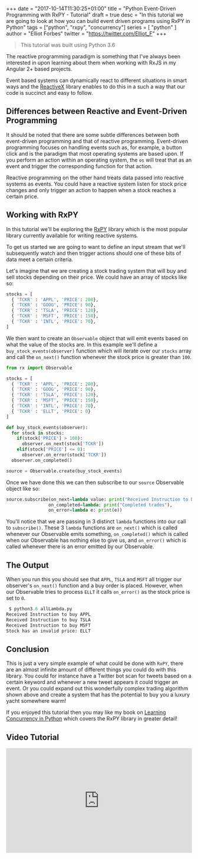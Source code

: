 +++
date = "2017-10-14T11:30:25+01:00"
title = "Python Event-Driven Programming with RxPY - Tutorial"
draft = true
desc = "In this tutorial we are going to look at how you can build event driven programs using RxPY in Python"
tags = ["python", "rxpy", "concurrency"]
series = [ "python" ]
author = "Elliot Forbes"
twitter = "https://twitter.com/Elliot_F"
+++

> This tutorial was built using Python 3.6

The reactive programming paradigm is something that I've always been interested in upon learning about them when working with RxJS in my Angular 2+ based projects. 

Event based systems can dynamically react to different situations in smart ways and the [ReactiveX](https://github.com/ReactiveX) library enables to do this in a such a way that our code is succinct and easy to follow. 

## Differences between Reactive and Event-Driven Programming

It should be noted that there are some subtle differences between both event-driven programming and that of reactive programming. Event-driven programming focuses on handling events such as, for example, a button click and is the paradigm that most operating systems are based upon. If you perform an action within an operating system, the `os` will treat that as an event and trigger the corresponding function for that action.

Reactive programming on the other hand treats data passed into reactive systems as events. You could have a reactive system listen for stock price changes and only trigger an action to happen when a stock reaches a certain price. 

## Working with RxPY

In this tutorial we'll be exploring the [RxPY](https://github.com/ReactiveX/RxPY) library which is the most popular library currently available for writing reactive systems. 

To get us started we are going to want to define an input stream that we'll subsequently watch and then trigger actions should one of these bits of data meet a certain criteria. 

Let's imagine that we are creating a stock trading system that will buy and sell stocks depending on their price. We could have an array of stocks like so:

~~~py
stocks = [
  { 'TCKR' : 'APPL', 'PRICE': 200},
  { 'TCKR' : 'GOOG', 'PRICE': 90},
  { 'TCKR' : 'TSLA', 'PRICE': 120},
  { 'TCKR' : 'MSFT', 'PRICE': 150},
  { 'TCKR' : 'INTL', 'PRICE': 70},
]
~~~

We then want to create an `Observable` object that will emit events based on what the value of the stocks are. In this example we'll define a `buy_stock_events(observer)` function which will iterate over our `stocks` array and call the `on_next()` function whenever the stock price is greater than `100`.

~~~py
from rx import Observable

stocks = [
  { 'TCKR' : 'APPL', 'PRICE': 200},
  { 'TCKR' : 'GOOG', 'PRICE': 90},
  { 'TCKR' : 'TSLA', 'PRICE': 120},
  { 'TCKR' : 'MSFT', 'PRICE': 150},
  { 'TCKR' : 'INTL', 'PRICE': 70},
  { 'TCKR' : 'ELLT', 'PRICE': 0}
]

def buy_stock_events(observer):
  for stock in stocks:
    if(stock['PRICE'] > 100):
      observer.on_next(stock['TCKR'])
    elif(stock['PRICE'] <= 0):
      observer.on_error(stock['TCKR'])
  observer.on_completed()

source = Observable.create(buy_stock_events) 
~~~

Once we have done this we can then subscribe to our `source` Observable object like so:

~~~py
source.subscribe(on_next=lambda value: print("Received Instruction to buy {0}".format(value)),
                on_completed=lambda: print("Completed trades"),
                on_error=lambda e: print(e))
~~~

You'll notice that we are passing in 3 distinct `lambda` functions into our call to `subscribe()`. These 3 `lambda` functions are `on_next()` which is called whenever our Observable emits something, `on_completed()` which is called when our Observable has nothing else to give us, and `on_error()` which is called whenever there is an error emitted by our Observable.

## The Output

When you run this you should see that `APPL`, `TSLA` and `MSFT` all trigger our observer's `on_next()` function and a buy order is placed. However, when our Observable tries to process `ELLT` it calls `on_error()` as the stock price is set to `0`.

~~~py
 $ python3.6 allLambda.py
Received Instruction to buy APPL
Received Instruction to buy TSLA
Received Instruction to buy MSFT
Stock has an invalid price: ELLT
~~~

## Conclusion

This is just a very simple example of what could be done with `RxPY`, there are an almost infinite amount of different things you could do with this library. You could for instance have a Twitter bot scan for tweets based on a certain keyword and whenever a new tweet appears it could trigger an event. Or you could expand out this wonderfully complex trading algorithm shown above and create a system that has the potential to buy you a luxury yacht somewhere warm!

If you enjoyed this tutorial then you may like my book on [Learning Concurrency in Python](https://www.packtpub.com/application-development/learning-concurrency-python) which covers the RxPY library in greater detail!

## Video Tutorial

<div style="position:relative;height:0;padding-bottom:56.3%"><iframe src="https://www.youtube.com/embed/tQA8I8yMxxM?ecver=2" style="position:absolute;width:100%;height:100%;left:0" width="639" height="360" frameborder="0" gesture="media" allowfullscreen></iframe></div>